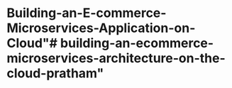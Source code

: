 # Building-an-E-commerce-Microservices-Application-on-Cloud"# building-an-ecommerce-microservices-architecture-on-the-cloud-pratham" 
